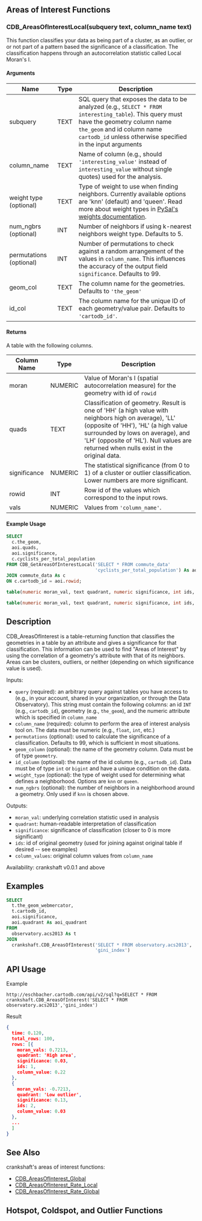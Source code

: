 ## Areas of Interest Functions



### CDB_AreasOfInterestLocal(subquery text, column_name text)

This function classifies your data as being part of a cluster, as an outlier, or or not part of a pattern based the significance of a classification. The classification happens through an autocorrelation statistic called Local Moran's I.

#### Arguments

| Name | Type | Description |
|------|------|-------------|
| subquery | TEXT | SQL query that exposes the data to be analyzed (e.g., `SELECT * FROM interesting_table`). This query must have the geometry column name `the_geom` and id column name `cartodb_id` unless otherwise specified in the input arguments |
| column_name | TEXT | Name of column (e.g., should `'interesting_value'` instead of `interesting_value` without single quotes) used for the analysis. |
| weight type (optional) | TEXT | Type of weight to use when finding neighbors. Currently available options are 'knn' (default) and 'queen'. Read more about weight types in [PySal's weights documentation](https://pysal.readthedocs.io/en/v1.11.0/users/tutorials/weights.html). |
| num_ngbrs (optional) | INT | Number of neighbors if using k-nearest neighbors weight type. Defaults to 5. |
| permutations (optional) | INT | Number of permutations to check against a random arrangement of the values in `column_name`. This influences the accuracy of the output field `significance`. Defaults to 99. |
| geom_col | TEXT | The column name for the geometries. Defaults to `'the_geom'` |
| id_col | TEXT | The column name for the unique ID of each geometry/value pair. Defaults to `'cartodb_id'`. |

#### Returns

A table with the following columns.

| Column Name | Type | Description |
|-------------|------|-------------|
| moran       | NUMERIC | Value of Moran's I (spatial autocorrelation measure) for the geometry with id of `rowid` |
| quads       | TEXT | Classification of geometry. Result is one of 'HH' (a high value with neighbors high on average), 'LL' (opposite of 'HH'), 'HL' (a high value surrounded by lows on average), and 'LH' (opposite of 'HL'). Null values are returned when nulls exist in the original data. |
| significance | NUMERIC | The statistical significance (from 0 to 1) of a cluster or outlier classification. Lower numbers are more significant. |
| rowid | INT | Row id of the values which correspond to the input rows. |
| vals | NUMERIC | Values from `'column_name'`. |


#### Example Usage

```sql
SELECT
  c.the_geom,
  aoi.quads,
  aoi.significance,
  c.cyclists_per_total_population
FROM CDB_GetAreasOfInterestLocal('SELECT * FROM commute_data'
                                 'cyclists_per_total_population') As aoi
JOIN commute_data As c
ON c.cartodb_id = aoi.rowid;
```


```sql
table(numeric moran_val, text quadrant, numeric significance, int ids, numeric column_values) CDB_AreasOfInterest(text query, text column_name)

table(numeric moran_val, text quadrant, numeric significance, int ids, numeric column_values) CDB_AreasOfInterest(text query, text column_name, int permutations, text geom_column, text id_column, text weight_type, int num_ngbrs)
```

## Description

CDB_AreasOfInterest is a table-returning function that classifies the geometries in a table by an attribute and gives a significance for that classification. This information can be used to find "Areas of Interest" by using the correlation of a geometry's attribute with that of its neighbors. Areas can be clusters, outliers, or neither (depending on which significance value is used).

Inputs:

* `query` (required): an arbitrary query against tables you have access to (e.g., in your account, shared in your organization, or through the Data Observatory). This string must contain the following columns: an id `INT` (e.g., `cartodb_id`), geometry (e.g., `the_geom`), and the numeric attribute which is specified in `column_name`
* `column_name` (required): column to perform the area of interest analysis tool on. The data must be numeric (e.g., `float`, `int`, etc.)
* `permutations` (optional): used to calculate the significance of a classification. Defaults to 99, which is sufficient in most situations.
* `geom_column` (optional): the name of the geometry column. Data must be of type `geometry`.
* `id_column` (optional): the name of the id column (e.g., `cartodb_id`). Data must be of type `int` or `bigint` and have a unique condition on the data.
* `weight_type` (optional): the type of weight used for determining what defines a neighborhood. Options are `knn` or `queen`.
* `num_ngbrs` (optional): the number of neighbors in a neighborhood around a geometry. Only used if `knn` is chosen above.

Outputs:

* `moran_val`: underlying correlation statistic used in analysis
* `quadrant`: human-readable interpretation of classification
* `significance`: significance of classification (closer to 0 is more significant)
* `ids`: id of original geometry (used for joining against original table if desired -- see examples)
* `column_values`: original column values from `column_name`

Availability: crankshaft v0.0.1 and above

## Examples

```sql
SELECT
  t.the_geom_webmercator,
  t.cartodb_id,
  aoi.significance,
  aoi.quadrant As aoi_quadrant
FROM
  observatory.acs2013 As t
JOIN
  crankshaft.CDB_AreasOfInterest('SELECT * FROM observatory.acs2013',
                                 'gini_index')
```

## API Usage

Example

```text
http://eschbacher.cartodb.com/api/v2/sql?q=SELECT * FROM crankshaft.CDB_AreasOfInterest('SELECT * FROM observatory.acs2013','gini_index')
```

Result
```json
{
  time: 0.120,
  total_rows: 100,
  rows: [{
    moran_vals: 0.7213,
    quadrant: 'High area',
    significance: 0.03,
    ids: 1,
    column_value: 0.22
  },
  {
    moran_vals: -0.7213,
    quadrant: 'Low outlier',
    significance: 0.13,
    ids: 2,
    column_value: 0.03
  },
  ...
  ]
}
```

## See Also

crankshaft's areas of interest functions:

* [CDB_AreasOfInterest_Global]()
* [CDB_AreasOfInterest_Rate_Local]()
* [CDB_AreasOfInterest_Rate_Global]()

## Hotspot, Coldspot, and Outlier Functions
